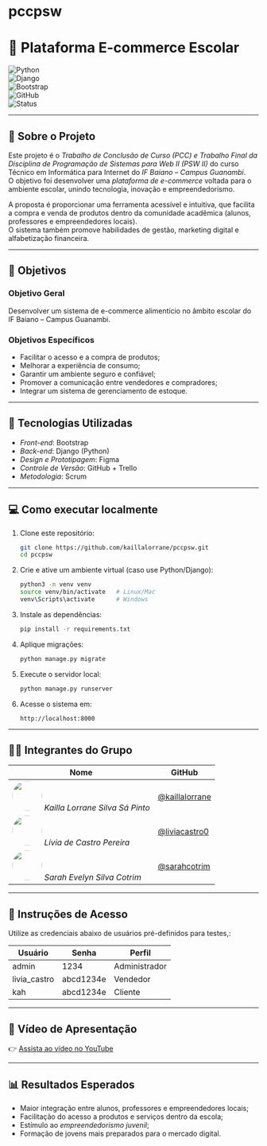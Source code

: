 # pccpsw
# 🛒 Plataforma E-commerce Escolar

![Python](https://img.shields.io/badge/Python-3.11-blue?logo=python&logoColor=white)  
![Django](https://img.shields.io/badge/Django-Framework-green?logo=django&logoColor=white)  
![Bootstrap](https://img.shields.io/badge/Bootstrap-5-purple?logo=bootstrap&logoColor=white)  
![GitHub](https://img.shields.io/badge/GitHub-Repository-black?logo=github)  
![Status](https://img.shields.io/badge/Status-Finalizado-green)

---

## 📌 Sobre o Projeto

Este projeto é o *Trabalho de Conclusão de Curso (PCC) e Trabalho Final da Disciplina de Programação de Sistemas para Web II (PSW II)* do curso Técnico em Informática para Internet do *IF Baiano – Campus Guanambi*.  
O objetivo foi desenvolver uma *plataforma de e-commerce* voltada para o ambiente escolar, unindo tecnologia, inovação e empreendedorismo.

A proposta é proporcionar uma ferramenta acessível e intuitiva, que facilita a compra e venda de produtos dentro da comunidade acadêmica (alunos, professores e empreendedores locais).  
O sistema também promove habilidades de gestão, marketing digital e alfabetização financeira.

---

## 🎯 Objetivos

### Objetivo Geral

Desenvolver um sistema de e-commerce alimentício no âmbito escolar do IF Baiano – Campus Guanambi.

### Objetivos Específicos

- Facilitar o acesso e a compra de produtos;
- Melhorar a experiência de consumo;
- Garantir um ambiente seguro e confiável;
- Promover a comunicação entre vendedores e compradores;
- Integrar um sistema de gerenciamento de estoque.

---

## 🚀 Tecnologias Utilizadas

- *Front-end*: Bootstrap
- *Back-end*: Django (Python)
- *Design e Prototipagem*: Figma
- *Controle de Versão*: GitHub + Trello
- *Metodologia*: Scrum

---

## 💻 Como executar localmente

1. Clone este repositório:

   ```bash
   git clone https://github.com/kaillalorrane/pccpsw.git
   cd pccpsw
   ```

2. Crie e ative um ambiente virtual (caso use Python/Django):

   ```bash
   python3 -m venv venv
   source venv/bin/activate   # Linux/Mac
   venv\Scripts\activate      # Windows
   ```

3. Instale as dependências:

   ```bash
   pip install -r requirements.txt
   ```

4. Aplique migrações:

   ```bash
   python manage.py migrate
   ```

5. Execute o servidor local:

   ```bash
   python manage.py runserver
   ```

6. Acesse o sistema em:

   ```
   http://localhost:8000
   ```

---

## 👩‍💻 Integrantes do Grupo

| Nome                                                                                                                                    | GitHub                                             |
| --------------------------------------------------------------------------------------------------------------------------------------- | -------------------------------------------------- |
| <img src="https://avatars.githubusercontent.com/kaillalorrane" width="60" style="border-radius:50%;"> *Kailla Lorrane Silva Sá Pinto* | [@kaillalorrane](https://github.com/kaillalorrane) |
| <img src="https://avatars.githubusercontent.com/liviacastro0" width="60" style="border-radius:50%;"> *Lívia de Castro Pereira*        | [@liviacastro0](https://github.com/liviacastro0)   |
| <img src="https://avatars.githubusercontent.com/sarahcotrim" width="60" style="border-radius:50%;"> *Sarah Evelyn Silva Cotrim*       | [@sarahcotrim](https://github.com/sarahcotrim)     |

---

## 🔑 Instruções de Acesso

 Utilize as credenciais abaixo de usuários pré-definidos para testes,:

| Usuário | Senha     | Perfil        |
| ------- | --------- | ------------- |
| admin   | 1234      | Administrador |
| livia_castro| abcd1234e | Vendedor       |
| kah     | abcd1234e | Cliente       |

---

## 🎥 Vídeo de Apresentação

👉 [Assista ao vídeo no YouTube](https://youtu.be/0Jw-1MUhMvA?si=McT30eqqcXjufmk-)

---

## 📊 Resultados Esperados

- Maior integração entre alunos, professores e empreendedores locais;
- Facilitação do acesso a produtos e serviços dentro da escola;
- Estímulo ao *empreendedorismo juvenil*;
- Formação de jovens mais preparados para o mercado digital.
